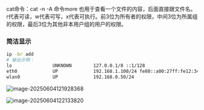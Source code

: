 cat命令：cat -n -A
命令more
也用于查看一个文件的内容，后面直接跟文件名。
r代表可读，w代表可写，x代表可执行。前3位为所有者的权限，中间3位为所属组的权限，最后3位为其他非本用户组的用户的权限。

### 简洁显示

```bash
ip -br add
# 输出示例：
lo               UNKNOWN        127.0.0.1/8 ::1/128 
eth0             UP             192.168.1.100/24 fe80::a00:27ff:fe12:3456/64 
wlan0            UP             192.168.0.50/24
```

![image-20250604121928368](/home/jayden/.config/Typora/typora-user-images/image-20250604121928368.png)

![image-20250604122133820](/home/jayden/.config/Typora/typora-user-images/image-20250604122133820.png)

